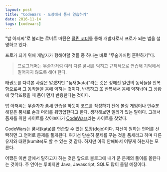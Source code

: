 ```yaml
---
layout: post
title: "CodeWars - 도장에서 품새 연습하기"
date: 2016-11-14
tags: [codewars]
---
```


"밥 아저씨"로 불리는 로버트 마틴은 [클린 코더](http://book.naver.com/bookdb/book_detail.nhn?bid=10771065)를 통해 개발자로서 프로가 되는 법을 설명하고 있다.

프로가 되기 위해 개발자가 행해야할 것들 중 하나는 바로 "무술가처럼 훈련하기"다.

> 프로그래머는 무술가처럼 여러 다른 품새를 익히고 규칙적으로 연습해 기억에서 멀어지지 않도록 해야 한다.

태권도를 다녀본 사람은 알겠지만 "품새(kata)"라는 것은 정해진 일련의 동작들을 반복함으로써 그 동작들을 몸에 익히는 것이다. 반복하고 또 반복해서 몸에 익혀놔야 그 상황에 맞닥뜨렸을 때 몸이 먼저 반응한다는 것이다.

밥 아저씨는 무술가가 품새 연습을 하듯이 코드를 작성하기 전에 볼링 게임이나 인수분해같은 품새로 손과 머리를 워밍업한다고 한다.
생각해보면 일리가 있는 말이다. 그래서 품새를 위한 사이트를 찾아보다가 [CodeWars](https://www.codewars.com)라는 사이트를 찾았다.


CodeWars는 품새(kata)를 연습할 수 있는 도장(dojo)이다. 자신이 원하는 언어를 선택하면 그 언어로 문제를 풀게된다. 여기선 단순히 문제를 푸는 것을 품새라고 하며 다른 유저와 대련(kumite)도 할 수 있는 것 같다. 하지만 아직 안해봐서 어떻게 하는지는 모른다.

어쨌든 이번 글에서 말하고자 하는 것은 앞으로 블로그에 내가 푼 문제의 풀이를 올린다는 것이다. 주 언어는 루비지만 Java, Javascript, SQL도 많이 올릴 예정이다.
